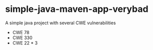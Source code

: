 # simple-java-maven-app-verybad

A simple java project with several CWE vulnerabilities
* CWE 78
* CWE 330
* CWE 22 * 3
